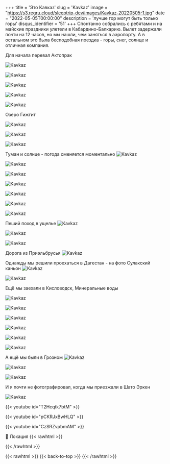 +++
title = 'Это Кавказ'
slug = 'Kavkaz'
image = "https://s3.regru.cloud/sleeptrip-dev/images/Kavkaz-20220505-1.jpg"
date = "2022-05-05T00:00:00"
description = 'лучше гор могут быть только горы'
disqus_identifier = '51'
+++
Спонтанно собрались с ребятами и на майские праздники улетели в Кабардино-Балкарию. Вылет задержали почти на 12 часов, но мы нашли, чем заняться в аэропорту.
А в остальном это была бесподобная поездка - горы, снег, солнце и отличная компания.

Для начала перевал Актопрак

![Kavkaz](https://s3.regru.cloud/sleeptrip-dev/images/Kavkaz-20220505-2.jpg)

![Kavkaz](https://s3.regru.cloud/sleeptrip-dev/images/Kavkaz-20220505-3.jpg)

![Kavkaz](https://s3.regru.cloud/sleeptrip-dev/images/Kavkaz-20220505-4.jpg)

![Kavkaz](https://s3.regru.cloud/sleeptrip-dev/images/Kavkaz-20220505-5.jpg)

![Kavkaz](https://s3.regru.cloud/sleeptrip-dev/images/Kavkaz-20220505-6.jpg)

Озеро Гижгит

![Kavkaz](https://s3.regru.cloud/sleeptrip-dev/images/Kavkaz-20220505-7.jpg)

![Kavkaz](https://s3.regru.cloud/sleeptrip-dev/images/Kavkaz-20220505-8.jpg)

![Kavkaz](https://s3.regru.cloud/sleeptrip-dev/images/Kavkaz-20220505-9.jpg)


Туман и солнце - погода сменяется моментально
![Kavkaz](https://s3.regru.cloud/sleeptrip-dev/images/Kavkaz-20220505-10.jpg)

![Kavkaz](https://s3.regru.cloud/sleeptrip-dev/images/Kavkaz-20220505-11.jpg)

![Kavkaz](https://s3.regru.cloud/sleeptrip-dev/images/Kavkaz-20220505-12.jpg)

![Kavkaz](https://s3.regru.cloud/sleeptrip-dev/images/Kavkaz-20220505-13.jpg)

![Kavkaz](https://s3.regru.cloud/sleeptrip-dev/images/Kavkaz-20220505-14.jpg)

![Kavkaz](https://s3.regru.cloud/sleeptrip-dev/images/Kavkaz-20220505-15.jpg)

![Kavkaz](https://s3.regru.cloud/sleeptrip-dev/images/Kavkaz-20220505-16.jpg)


Пеший поход в ущелье
![Kavkaz](https://s3.regru.cloud/sleeptrip-dev/images/Kavkaz-20220505-17.jpg)

![Kavkaz](https://s3.regru.cloud/sleeptrip-dev/images/Kavkaz-20220505-18.jpg)

![Kavkaz](https://s3.regru.cloud/sleeptrip-dev/images/Kavkaz-20220505-19.jpg)


Дорога из Приэльбрусья
![Kavkaz](https://s3.regru.cloud/sleeptrip-dev/images/Kavkaz-20220505-20.jpg)


Однажды мы решили проехаться в Дагестан - на фото Сулакский каньон
![Kavkaz](https://s3.regru.cloud/sleeptrip-dev/images/Kavkaz-20220505-21.jpg)

![Kavkaz](https://s3.regru.cloud/sleeptrip-dev/images/Kavkaz-20220505-22.jpg)

Ещё мы заехали в Кисловодск, Минеральные воды

![Kavkaz](https://s3.regru.cloud/sleeptrip-dev/images/Kavkaz-20220505-23.jpg)

![Kavkaz](https://s3.regru.cloud/sleeptrip-dev/images/Kavkaz-20220505-24.jpg)

![Kavkaz](https://s3.regru.cloud/sleeptrip-dev/images/Kavkaz-20220505-25.jpg)

![Kavkaz](https://s3.regru.cloud/sleeptrip-dev/images/Kavkaz-20220505-26.jpg)

![Kavkaz](https://s3.regru.cloud/sleeptrip-dev/images/Kavkaz-20220505-27.jpg)

![Kavkaz](https://s3.regru.cloud/sleeptrip-dev/images/Kavkaz-20220505-28.jpg)


А ещё мы были в Грозном
![Kavkaz](https://s3.regru.cloud/sleeptrip-dev/images/Kavkaz-20220505-29.jpg)

![Kavkaz](https://s3.regru.cloud/sleeptrip-dev/images/Kavkaz-20220505-30.jpg)

![Kavkaz](https://s3.regru.cloud/sleeptrip-dev/images/Kavkaz-20220505-31.jpg)

И я почти не фотографировал, когда мы приезжали в Шато Эркен

![Kavkaz](https://s3.regru.cloud/sleeptrip-dev/images/Kavkaz-20220505-32.jpg)


{{< youtube id="T2Hcqtk7btM" >}}

{{< youtube id="pCKRJxBwHLQ" >}}

{{< youtube id="CzSRZvpbmAM" >}}


📍 Локация
{{< rawhtml >}}
<div class="yandex-map-container">
<script type="text/javascript" charset="utf-8" async src="https://api-maps.yandex.ru/services/constructor/1.0/js/?um=constructor%3A8de06c13497ac50dbbba45aa1a5dfd379cf5fade3556d3441858a62a35c26431&amp;width=800&amp;height=400&amp;lang=ru_RU&amp;scroll=true"></script>
</div>
{{< /rawhtml >}}

{{< rawhtml >}}
{{< back-to-top >}}
{{< /rawhtml >}}
